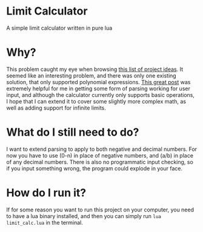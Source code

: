 # Limit Calculator
 A simple limit calculator written in pure lua

# Why?
 This problem caught my eye when browsing [this list of project ideas](https://github.com/karan/Projects-Solutions). It seemed like an interesting problem, and there was only one existing solution, that only supported polynomial expressions. [This great post](https://www.chris-j.co.uk/parsing.php) was extremely helpful for me in getting some form of parsing working for user input, and although the calculator currently only supports basic operations, I hope that I can extend it to cover some slightly more complex math, as well as adding support for infinite limits.

# What do I still need to do?
 I want to extend parsing to apply to both negative and decimal numbers. For now you have to use (0-n) in place of negative numbers, and (a/b) in place of any decimal numbers. There is also no programmatic input checking, so if you input something wrong, the program could explode in your face.

# How do I run it?
 If for some reason you want to run this project on your computer, you need to have a lua binary installed, and then you can simply run `lua limit_calc.lua` in the terminal.

